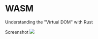 # WASM
Understanding the "Virtual DOM" with Rust

Screenshot
![](https://github.com/projectfinalaudio/WASM/blob/master/previews/preview.png?raw=true)
